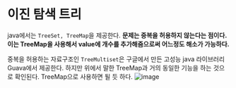 # 이진 탐색 트리
java에서는 `TreeSet, TreeMap`을 제공한다. **문제는 중복을 허용하지 않는다는 점이다.** **이는 TreeMap을 사용해서 value에 개수를 추가해줌으로써 어느정도 해소가 가능하다.**

중복을 허용하는 자료구조인 `TreeMultiset`은 구글에서 만든 고성능 java 라이브러리 Guava에서 제공한다. 하지만 위에서 말한 TreeMap과 거의 동일한 기능을 하는 것으로 확인된다. TreeMap으로 사용하면 될 듯 하다.
![image](https://github.com/dbwp031/AlgorithmStudy/assets/65337423/15c14961-8587-4315-9e36-b2048c234c00)
